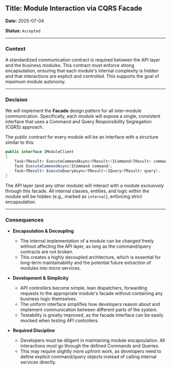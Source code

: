 ## **Title: Module Interaction via CQRS Facade**

**Date:** 2025-07-04

**Status:** `Accepted`

---

### **Context**

A standardized communication contract is required between the API layer and the business modules. This contract must enforce strong encapsulation, ensuring that each module's internal complexity is hidden and that interactions are explicit and controlled. This supports the goal of maximum module autonomy.

---

### **Decision**

We will implement the **Facade** design pattern for all inter-module communication. Specifically, each module will expose a single, consistent interface that uses a Command and Query Responsibility Segregation (CQRS) approach.

The public contract for every module will be an interface with a structure similar to this:

```java
public interface IModuleClient
{
    Task<TResult> ExecuteCommandAsync<TResult>(ICommand<TResult> command);
    Task ExecuteCommandAsync(ICommand command);
    Task<TResult> ExecuteQueryAsync<TResult>(IQuery<TResult> query);
}
```

The API layer (and any other module) will interact with a module _exclusively_ through this facade. All internal classes, entities, and logic within the module will be hidden (e.g., marked as `internal`), enforcing strict encapsulation.

---

### **Consequences**

- **Encapsulation & Decoupling**
    
    - The internal implementation of a module can be changed freely without affecting the API layer, as long as the command/query contracts are not broken.
    - This creates a highly decoupled architecture, which is essential for long-term maintainability and the potential future extraction of modules into micro services.
- **Development & Simplicity**
    
    - API controllers become simple, lean dispatchers, forwarding requests to the appropriate module's facade without containing any business logic themselves.
    - The uniform interface simplifies how developers reason about and implement communication between different parts of the system.
    - Testability is greatly improved, as the facade interface can be easily mocked when testing API controllers.
- **Required Discipline**
    
    - Developers must be diligent in maintaining module encapsulation. All interactions _must_ go through the defined Commands and Queries.
    - This may require slightly more upfront work, as developers need to define explicit command/query objects instead of calling internal services directly.